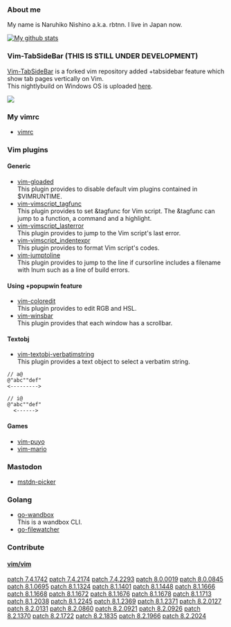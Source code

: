### About me

My name is Naruhiko Nishino a.k.a. rbtnn. I live in Japan now.

[![My github stats](https://github-readme-stats.vercel.app/api?username=rbtnn)](https://github.com/anuraghazra/github-readme-stats)

### Vim-TabSideBar (THIS IS STILL UNDER DEVELOPMENT)
[Vim-TabSideBar](https://github.com/rbtnn/vim) is a forked vim repository added +tabsidebar feature which show tab pages vertically on Vim.  
This nightlybuild on Windows OS is uploaded [here](https://github.com/rbtnn/nightlybuild-tabsidebar-for-windows).

![](http://rbtnn.github.io/vim/tabsidebar.png)


### My vimrc
* [vimrc](https://github.com/rbtnn/vimrc)  

### Vim plugins

#### Generic
* [vim-gloaded](https://github.com/rbtnn/vim-gloaded)  
  This plugin provides to disable default vim plugins contained in $VIMRUNTIME.
* [vim-vimscript_tagfunc](https://github.com/rbtnn/vim-vimscript_tagfunc)  
  This plugin provides to set &tagfunc for Vim script. The &tagfunc can jump to a function, a command and a highlight.
* [vim-vimscript_lasterror](https://github.com/rbtnn/vim-vimscript_lasterror)  
  This plugin provides to jump to the Vim script's last error.
* [vim-vimscript_indentexpr](https://github.com/rbtnn/vim-vimscript_indentexpr)  
  This plugin provides to format Vim script's codes.
* [vim-jumptoline](https://github.com/rbtnn/vim-jumptoline)  
  This plugin provides to jump to the line if cursorline includes a filename with lnum such as a line of build errors.

#### Using +popupwin feature
* [vim-coloredit](https://github.com/rbtnn/vim-coloredit)  
  This plugin provides to edit RGB and HSL.
* [vim-winsbar](https://github.com/rbtnn/vim-winsbar)  
  This plugin provides that each window has a scrollbar.

#### Textobj
* [vim-textobj-verbatimstring](https://github.com/rbtnn/vim-textobj-verbatimstring)  
  This plugin provides a text object to select a verbatim string.
```
// a@
@"abc""def"
<--------->

// i@
@"abc""def"
  <------>
```

#### Games
* [vim-puyo](https://github.com/rbtnn/vim-puyo)
* [vim-mario](https://github.com/rbtnn/vim-mario)

### Mastodon
* [mstdn-picker](https://github.com/rbtnn/mstdn-picker)  

### Golang
* [go-wandbox](https://github.com/rbtnn/go-wandbox)  
  This is a wandbox CLI.
* [go-filewatcher](https://github.com/rbtnn/go-filewatcher)  

### Contribute

#### [vim/vim](https://github.com/vim/vim)
 [patch 7.4.1742](https://github.com/vim/vim/commit/5d18e0eca59ffbba22c7f7c91c9f99d672095728)
 [patch 7.4.2174](https://github.com/vim/vim/commit/c8ce615299b4d8c1b2e6cf83496f48cd497d8a37)
 [patch 7.4.2293](https://github.com/vim/vim/commit/edf3f97ae2af024708ebb4ac614227327033ca47)
 [patch 8.0.0019](https://github.com/vim/vim/commit/b3435b0a3a0967115658d0a8c0224a28969cfa02)
 [patch 8.0.0845](https://github.com/vim/vim/commit/d8dc1799377027be622d8571545658b20042e92e)
 [patch 8.1.0695](https://github.com/vim/vim/commit/f42b45d719e03218735b3c2845a74dca9c0efd60)
 [patch 8.1.1324](https://github.com/vim/vim/commit/b73fbc76c6fc446da90dd2cdac620155e37e5514)
 [patch 8.1.1401](https://github.com/vim/vim/commit/076073950c44ea0e35bc39d539dc7ab41bf9c7ec)
 [patch 8.1.1448](https://github.com/vim/vim/commit/988c43310a8dcfad9fbacd110b50ba220227d19a)
 [patch 8.1.1666](https://github.com/vim/vim/commit/bd42b31780794fa751597cf3aa4d1d01889b1494)
 [patch 8.1.1668](https://github.com/vim/vim/commit/8ccabf624ef4eb7ebe3e4d52449bc0bc545810f2)
 [patch 8.1.1672](https://github.com/vim/vim/commit/d94ac0caca12c6ceb54b07fc932edba84a5f60f2)
 [patch 8.1.1676](https://github.com/vim/vim/commit/017c2699381be17131a02f051ecb812067289856)
 [patch 8.1.1678](https://github.com/vim/vim/commit/a901a37bae9f4e2848d6d7ac7b0875d72f43e1eb)
 [patch 8.1.1713](https://github.com/vim/vim/commit/df9c6cad8cc318e26e99c3b055f0788e7d6582de)
 [patch 8.1.2038](https://github.com/vim/vim/commit/af9143833865a2d8311e57313023271720442f90)
 [patch 8.1.2245](https://github.com/vim/vim/commit/2f7b7b1e123d505637d21e0df28eb9e92667479c)
 [patch 8.1.2369](https://github.com/vim/vim/commit/a2c2ae473ab8789ceba9706713441a365dec685e)
 [patch 8.1.2371](https://github.com/vim/vim/commit/05ad5ff0ab34ed9a5296dedd420ca81698b8ce22)
 [patch 8.2.0127](https://github.com/vim/vim/commit/3029bcc094415243bad14e5720f68e857b755dad)
 [patch 8.2.0131](https://github.com/vim/vim/commit/479950f6c9aee4806f28a2b2fe5471e18a034cff)
 [patch 8.2.0860](https://github.com/vim/vim/commit/aaad995f8384a77a64efba6846c9c4ac99de0953)
 [patch 8.2.0921](https://github.com/vim/vim/commit/4fdb8bd0546ac8d90560a4fad359a48667089d43)
 [patch 8.2.0926](https://github.com/vim/vim/commit/951a2fb1b87af7e3be81e85a3769a17a13fd5040)
 [patch 8.2.1370](https://github.com/vim/vim/commit/c753478b82613df37b145764e27f5514542edb97)
 [patch 8.2.1722](https://github.com/vim/vim/commit/dbd759309b4b6abea96b18d61770e100cf4264b5)
 [patch 8.2.1835](https://github.com/vim/vim/commit/6eb36ade9883f54c84c739c6a3504ddfa3343063)
 [patch 8.2.1966](https://github.com/vim/vim/commit/cbcd9cbd77acc8cc97c0d44683d96c01d3dd0fa7)
 [patch 8.2.2024](https://github.com/vim/vim/commit/d91467f830236ae35eb4108d329a1e26a3f1ebc6)
